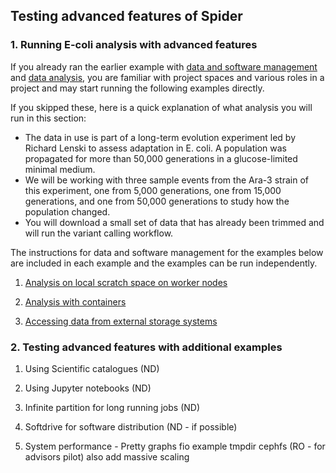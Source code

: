 ## Testing advanced features of Spider

### 1. Running E-coli analysis with advanced features

If you already ran the earlier example with [data and software management](https://github.com/sara-nl/spidercourse/blob/master/demo-spider-roles.md) and [data analysis](https://github.com/sara-nl/spidercourse/blob/master/run-spider-jobs.md), you are familiar with project spaces and 
various roles in a project and may start running the following examples directly. 

If you skipped these, here is a quick explanation of what analysis you will run in this section:
- The data in use is part of a long-term evolution experiment 
led by Richard Lenski to assess adaptation in E. coli. A population was propagated for more than 50,000 generations in a 
glucose-limited minimal medium. 
- We will be working with three sample events from the Ara-3 strain of this experiment, 
one from 5,000 generations, one from 15,000 generations, and one from 50,000 generations to study how the population changed.
- You will download a small set of data that has already been trimmed and will run the variant calling workflow.

The instructions for data and software management for the examples below are included in each example and the examples can be run independently.


1. [Analysis on local scratch space on worker nodes](https://github.com/sara-nl/spidercourse/blob/master/extras/tmpdir-usage.md)

2. [Analysis with containers](https://github.com/sara-nl/spidercourse/blob/master/extras/singularity-usage.md)

3. [Accessing data from external storage systems](https://github.com/sara-nl/spidercourse/blob/master/extras/macaroons-usage.md)

### 2. Testing advanced features with additional examples

1. Using Scientific catalogues (ND)

2. Using Jupyter notebooks (ND)

3. Infinite partition for long running jobs (ND)

4. Softdrive for software distribution (ND - if possible)

5. System performance - Pretty graphs fio example tmpdir cephfs (RO - for advisors pilot) also add massive scaling 
